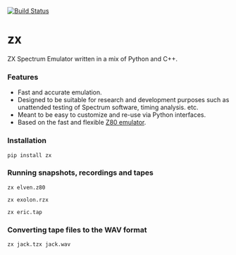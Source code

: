 [![Build Status](https://travis-ci.org/kosarev/zx.svg?branch=master)](https://travis-ci.org/kosarev/zx)

# zx
ZX Spectrum Emulator written in a mix of Python and C++.


### Features
* Fast and accurate emulation.
* Designed to be suitable for research and development purposes
  such as unattended testing of Spectrum software, timing
  analysis. etc.
* Meant to be easy to customize and re-use via Python interfaces.
* Based on the fast and flexible
  [Z80 emulator](https://github.com/kosarev/z80).


### Installation

```shell
pip install zx
```


### Running snapshots, recordings and tapes

```shell
zx elven.z80
```

```shell
zx exolon.rzx
```

```shell
zx eric.tap
```


### Converting tape files to the WAV format

```shell
zx jack.tzx jack.wav
```
